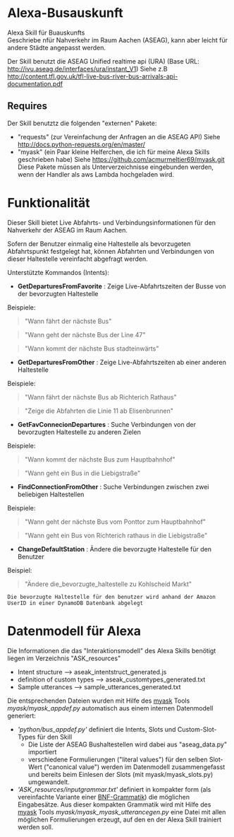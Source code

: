 # Alexa-Busauskunft
Alexa Skill für Buauskunfts  
Geschriebe nfür Nahverkehr im Raum Aachen (ASEAG), kann aber leicht für andere Städte angepasst werden.

Der Skill benutzt die ASEAG Unified realtime api (URA) (Base URL:  http://ivu.aseag.de/interfaces/ura/instant_V1)
Siehe z.B http://content.tfl.gov.uk/tfl-live-bus-river-bus-arrivals-api-documentation.pdf 

## Requires
Der Skill benutztz die folgenden "externen" Pakete:
-  "requests" (zur Vereinfachung der Anfragen an die ASEAG API) Siehe http://docs.python-requests.org/en/master/
-  "myask"    (ein Paar kleine Helferchen, die ich für meine Alexa Skills geschrieben habe) Siehe https://github.com/acmurmeltier69/myask.git
Diese Pakete müssen als Unterverzeichnisse eingebunden werden, wenn der Handler als aws Lambda hochgeladen wird.


# Funktionalität
Dieser Skill bietet Live Abfahrts- und Verbindungsinformationen für den Nahverkehr der ASEAG im Raum Aachen.

Sofern der Benutzer einmalig eine Haltestelle als bevorzugeten Abfahrtspunkt festgelegt hat, 
können Abfahrten und Verbindungen von dieser Haltestelle vereinfacht abgefragt werden. 

Unterstützte Kommandos (Intents):
 - **GetDeparturesFromFavorite** : Zeige Live-Abfahrtszeiten der Busse von der bevorzugten Haltestelle
 
Beispiele:
   
>  "Wann fährt der nächste Bus"

>  "Wann geht der nächste Bus der Line 47"

>  "Wann kommt der nächste Bus stadteinwärts"

 - **GetDeparturesFromOther** :  Zeige Live-Abfahrtszeiten ab einer anderen Haltestelle

Beispiele:
   
>  "Wann fährt der nächste Bus ab Richterich Rathaus"

>  "Zeige die Abfahrten die Linie 11 ab Elisenbrunnen"

 - **GetFavConnecionDepartures** : Suche Verbindungen von der bevorzugten Haltestelle zu anderen Zielen

Beispiele:
   
>  "Wann kommt der nächste Bus zum Hauptbahnhof"

>  "Wann geht ein Bus in die Liebigstraße"
     
- **FindConnectionFromOther** : Suche Verbindungen zwischen zwei beliebigen Haltestellen

Beispiele:

>  "Wann geht der nächste Bus vom Ponttor zum Hauptbahnhof"

>  "Wann geht ein Bus von Richterich rathaus in die Liebigstraße"
 
- **ChangeDefaultStation** : Ändere die bevorzugte Haltestelle für den Benutzer

Beispiel:
   
>  "Ändere die_bevorzugte_haltestelle zu Kohlscheid Markt"

    Die bevorzugte Haltestelle für den benutzer wird anhand der Amazon UserID in einer DynamoDB Datenbank abgelegt


# Datenmodell für Alexa
Die Informationen die das "Interaktionsmodell" des Alexa Skills benötigt liegen im Verzeichnis "ASK_resources"
- Intent structure --> aseak_intentstruct_generated.js
- definition of custom types --> aseak_customtypes_generated.txt
- Sample utterances --> sample_utterances_generated.txt

Die entsprechenden Dateien wurden mit Hilfe des [myask](https://github.com/acmurmeltier69/myask.git) Tools *myask/myask_appdef.py* automatisch aus einem internen Datenmodell generiert:
 - *'python/bus_appdef.py'* definiert die Intents, Slots und Custom-Slot-Types für den Skill
    - Die Liste der ASEAG Bushaltestellen wird dabei aus "aseag_data.py" importiert
    - verschiedene Formulierungen ("literal values") für den selben Slot-Wert ("canonical value") werden im Datenmodell zusammengefasst und bereits beim Einlesen der Slots (mit myask/myask_slots.py) umgewandelt.
 - *'ASK_resources/inputgrammar.txt'* definiert in kompakter form (als vereinfachte Variante einer [BNF-Grammatik](https://de.wikipedia.org/wiki/Backus-Naur-Form)) die möglichen Eingabesätze.
    Aus dieser kompakten Grammatik wird mit Hilfe des [myask](https://github.com/acmurmeltier69/myask.git) Tools *myask/myask_myask_utterancegen.py* eine Datei mit allen möglichen Formulierungen erzeugt, auf den en der Alexa Skill trainiert werden soll.
    
     
    